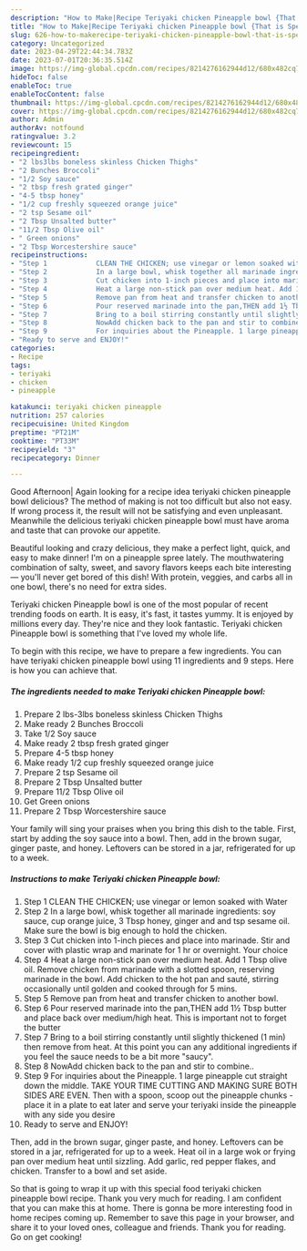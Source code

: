```yaml
---
description: "How to Make|Recipe Teriyaki chicken Pineapple bowl {That is Special"
title: "How to Make|Recipe Teriyaki chicken Pineapple bowl {That is Special"
slug: 626-how-to-makerecipe-teriyaki-chicken-pineapple-bowl-that-is-special
category: Uncategorized
date: 2023-04-29T22:44:34.783Z
date: 2023-07-01T20:36:35.514Z
image: https://img-global.cpcdn.com/recipes/8214276162944d12/680x482cq70/teriyaki-chicken-pineapple-bowl-recipe-main-photo.jpg
hideToc: false
enableToc: true
enableTocContent: false
thumbnail: https://img-global.cpcdn.com/recipes/8214276162944d12/680x482cq70/teriyaki-chicken-pineapple-bowl-recipe-main-photo.jpg
cover: https://img-global.cpcdn.com/recipes/8214276162944d12/680x482cq70/teriyaki-chicken-pineapple-bowl-recipe-main-photo.jpg
author: Admin
authorAv: notfound
ratingvalue: 3.2
reviewcount: 15
recipeingredient:
- "2 lbs3lbs boneless skinless Chicken Thighs"
- "2 Bunches Broccoli"
- "1/2 Soy sauce"
- "2 tbsp fresh grated ginger"
- "4-5 tbsp honey"
- "1/2 cup freshly squeezed orange juice"
- "2 tsp Sesame oil"
- "2 Tbsp Unsalted butter"
- "11/2 Tbsp Olive oil"
- " Green onions"
- "2 Tbsp Worcestershire sauce"
recipeinstructions:
- "Step 1            CLEAN THE CHICKEN; use vinegar or lemon soaked with Water"
- "Step 2            In a large bowl, whisk together all marinade ingredients: soy sauce, cup orange juice, 3 Tbsp honey, ginger and and tsp sesame oil. Make sure the bowl is big enough to hold the chicken."
- "Step 3            Cut chicken into 1-inch pieces and place into marinade. Stir and cover with plastic wrap and marinate for 1 hr or overnight. Your choice"
- "Step 4            Heat a large non-stick pan over medium heat. Add 1 Tbsp olive oil. Remove chicken from marinade with a slotted spoon, reserving marinade in the bowl. Add chicken to the hot pan and sauté, stirring occasionally until golden and cooked through for 5 mins."
- "Step 5            Remove pan from heat and transfer chicken to another bowl."
- "Step 6            Pour reserved marinade into the pan,THEN add 1½ Tbsp butter and place back over medium/high heat. This is important not to forget the butter"
- "Step 7            Bring to a boil stirring constantly until slightly thickened (1 min) then remove from heat. At this point you can any additional ingredients if you feel the sauce needs to be a bit more &#34;saucy&#34;."
- "Step 8            NowAdd chicken back to the pan and stir to combine.."
- "Step 9            For inquiries about the Pineapple. 1 large pineapple cut straight down the middle. TAKE YOUR TIME CUTTING AND MAKING SURE BOTH SIDES ARE EVEN. Then with a spoon, scoop out the pineapple chunks - place it in a plate to eat later and serve your teriyaki inside the pineapple with any side you desire"
- "Ready to serve and ENJOY!"
categories:
- Recipe
tags:
- teriyaki
- chicken
- pineapple

katakunci: teriyaki chicken pineapple 
nutrition: 257 calories
recipecuisine: United Kingdom
preptime: "PT21M"
cooktime: "PT33M"
recipeyield: "3"
recipecategory: Dinner

---
```



Good Afternoon| Again looking for a recipe idea teriyaki chicken pineapple bowl delicious? The method of making is not too difficult but also not easy. If wrong process it, the result will not be satisfying and even unpleasant. Meanwhile the delicious teriyaki chicken pineapple bowl must have aroma and taste that can provoke our appetite.





Beautiful looking and crazy delicious, they make a perfect light, quick, and easy to make dinner! I&#39;m on a pineapple spree lately. The mouthwatering combination of salty, sweet, and savory flavors keeps each bite interesting — you&#39;ll never get bored of this dish! With protein, veggies, and carbs all in one bowl, there&#39;s no need for extra sides.

Teriyaki chicken Pineapple bowl is one of the most popular of recent trending foods on earth. It is easy, it's fast, it tastes yummy. It is enjoyed by millions every day. They're nice and they look fantastic. Teriyaki chicken Pineapple bowl is something that I've loved my whole life.


To begin with this recipe, we have to prepare a few ingredients. You can have teriyaki chicken pineapple bowl using 11 ingredients and 9 steps. Here is how you can achieve that.

<!--inarticleads1-->

##### The ingredients needed to make Teriyaki chicken Pineapple bowl:

1. Prepare 2 lbs-3lbs boneless skinless Chicken Thighs
1. Make ready 2 Bunches Broccoli
1. Take 1/2 Soy sauce
1. Make ready 2 tbsp fresh grated ginger
1. Prepare 4-5 tbsp honey
1. Make ready 1/2 cup freshly squeezed orange juice
1. Prepare 2 tsp Sesame oil
1. Prepare 2 Tbsp Unsalted butter
1. Prepare 11/2 Tbsp Olive oil
1. Get  Green onions
1. Prepare 2 Tbsp Worcestershire sauce


Your family will sing your praises when you bring this dish to the table. First, start by adding the soy sauce into a bowl. Then, add in the brown sugar, ginger paste, and honey. Leftovers can be stored in a jar, refrigerated for up to a week. 

<!--inarticleads2-->

##### Instructions to make Teriyaki chicken Pineapple bowl:

1. Step 1            CLEAN THE CHICKEN; use vinegar or lemon soaked with Water
1. Step 2            In a large bowl, whisk together all marinade ingredients: soy sauce, cup orange juice, 3 Tbsp honey, ginger and and tsp sesame oil. Make sure the bowl is big enough to hold the chicken.
1. Step 3            Cut chicken into 1-inch pieces and place into marinade. Stir and cover with plastic wrap and marinate for 1 hr or overnight. Your choice
1. Step 4            Heat a large non-stick pan over medium heat. Add 1 Tbsp olive oil. Remove chicken from marinade with a slotted spoon, reserving marinade in the bowl. Add chicken to the hot pan and sauté, stirring occasionally until golden and cooked through for 5 mins.
1. Step 5            Remove pan from heat and transfer chicken to another bowl.
1. Step 6            Pour reserved marinade into the pan,THEN add 1½ Tbsp butter and place back over medium/high heat. This is important not to forget the butter
1. Step 7            Bring to a boil stirring constantly until slightly thickened (1 min) then remove from heat. At this point you can any additional ingredients if you feel the sauce needs to be a bit more &#34;saucy&#34;.
1. Step 8            NowAdd chicken back to the pan and stir to combine..
1. Step 9            For inquiries about the Pineapple. 1 large pineapple cut straight down the middle. TAKE YOUR TIME CUTTING AND MAKING SURE BOTH SIDES ARE EVEN. Then with a spoon, scoop out the pineapple chunks - place it in a plate to eat later and serve your teriyaki inside the pineapple with any side you desire
1. Ready to serve and ENJOY!

Then, add in the brown sugar, ginger paste, and honey. Leftovers can be stored in a jar, refrigerated for up to a week. Heat oil in a large wok or frying pan over medium heat until sizzling. Add garlic, red pepper flakes, and chicken. Transfer to a bowl and set aside. 

So that is going to wrap it up with this special food teriyaki chicken pineapple bowl recipe. Thank you very much for reading. I am confident that you can make this at home. There is gonna be more interesting food in home recipes coming up. Remember to save this page in your browser, and share it to your loved ones, colleague and friends. Thank you for reading. Go on get cooking!
